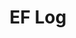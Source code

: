 ---
layout: log_page_archive
title: "EF Log"
category: log
description: A location-specific personal log.
permalink: /log/archive/2016
year: 2016
loading_animation: true
sitemap:
  priority: 0.9
---